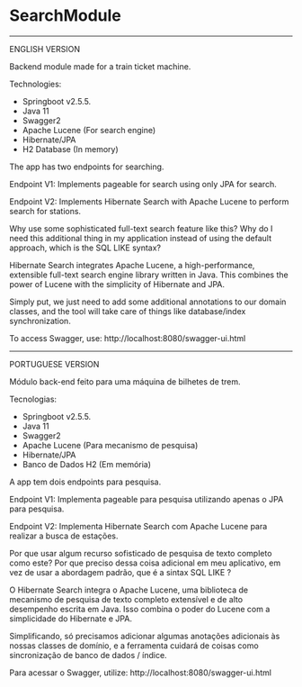 # SearchModule

-----------------------------------------------------------------------------------------------------
ENGLISH VERSION

Backend module made for a train ticket machine.

Technologies:

- Springboot v2.5.5.
- Java 11
- Swagger2
- Apache Lucene (For search engine)
- Hibernate/JPA
- H2 Database (In memory)


The app has two endpoints for searching.

Endpoint V1: Implements pageable for search using only JPA for search.

Endpoint V2: Implements Hibernate Search with Apache Lucene to perform search for stations.

Why use some sophisticated full-text search feature like this? Why do I need this additional thing in my application instead of using the default approach, which is the SQL LIKE syntax?

Hibernate Search integrates Apache Lucene, a high-performance, extensible full-text search engine library written in Java. This combines the power of Lucene with the simplicity of Hibernate and JPA.

Simply put, we just need to add some additional annotations to our domain classes, and the tool will take care of things like database/index synchronization.

To access Swagger, use: http://localhost:8080/swagger-ui.html




----------------------------------------------------------------------------------------------------
PORTUGUESE VERSION

Módulo back-end feito para uma máquina de bilhetes de trem.

Tecnologias:

- Springboot v2.5.5.
- Java 11
- Swagger2
- Apache Lucene (Para mecanismo de pesquisa)
- Hibernate/JPA
- Banco de Dados H2 (Em memória)


A app tem dois endpoints para pesquisa.

Endpoint V1: Implementa pageable para pesquisa utilizando apenas o JPA para pesquisa.

Endpoint V2: Implementa Hibernate Search com Apache Lucene para realizar a busca de estações.

Por que usar algum recurso sofisticado de pesquisa de texto completo como este? Por que preciso dessa coisa adicional em meu aplicativo, em vez de usar a abordagem padrão, que é a sintax SQL LIKE ?

O Hibernate Search integra o Apache Lucene, uma biblioteca de mecanismo de pesquisa de texto completo extensível e de alto desempenho escrita em Java. Isso combina o poder do Lucene com a simplicidade do Hibernate e JPA.

Simplificando, só precisamos adicionar algumas anotações adicionais às nossas classes de domínio, e a ferramenta cuidará de coisas como sincronização de banco de dados / índice.

Para acessar o Swagger, utilize: http://localhost:8080/swagger-ui.html


